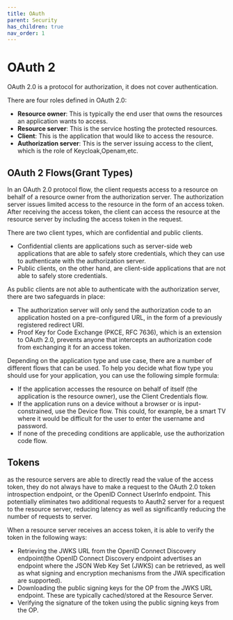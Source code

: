 ```yaml
---
title: OAuth
parent: Security
has_children: true
nav_order: 1
---
```


# OAuth 2
OAuth 2.0 is a protocol for authorization, it does not cover authentication.

There are four roles defined in OAuth 2.0:
* **Resource owner**: This is typically the end user that owns the resources an application 
wants to access.
* **Resource server**: This is the service hosting the protected resources.
* **Client**: This is the application that would like to access the resource.
* **Authorization server**: This is the server issuing access to the client, which is the role of Keycloak,Openam,etc.

## OAuth 2 Flows(Grant Types)
In an OAuth 2.0 protocol flow, the client requests access to a resource on behalf of a resource owner from the authorization server. The authorization server issues limited access to the resource in the form of an access token. After receiving the access token, the client can access the resource at the resource server by including the access token in the request.

There are two client types, which are confidential and public clients. 
* Confidential clients are applications such as server-side web applications that are able to safely store credentials, which they can use to authenticate with the authorization server. 
* Public clients, on the other hand, are client-side applications that are not able to safely store credentials. 
  
As public clients are not able to authenticate with the authorization server, there are two safeguards in place:
* The authorization server will only send the authorization code to an application hosted on a pre-configured URL, in the form of a previously registered redirect URI.
* Proof Key for Code Exchange (PKCE, RFC 7636), which is an extension to OAuth 2.0, prevents anyone that intercepts an authorization code from exchanging it for an access token.

Depending on the application type and use case, there are a number of different flows that can be used. To help you decide what flow type you should use for your application, you can use the following simple formula:
* If the application accesses the resource on behalf of itself (the application is the resource owner), use the Client Credentials flow.
* If the application runs on a device without a browser or is input-constrained, use the Device flow. This could, for example, be a smart TV where it would be difficult for the user to enter the username and password.
* If none of the preceding conditions are applicable, use the authorization code flow.

## Tokens
as the resource servers are  able to directly read the value of the access token, 
they do not always have to make a request to the OAuth 2.0 token introspection endpoint, or the OpenID Connect UserInfo endpoint. This potentially eliminates two additional requests to Aauth2 server for a request to the resource server, reducing latency as well as significantly reducing the number of requests to server.

When a resource server receives an access token, it is able to verify the token in the following ways:
* Retrieving the JWKS URL from the OpenID Connect Discovery endpoint(the OpenID Connect Discovery endpoint advertises an endpoint where the JSON Web Key Set (JWKS) can be retrieved, as well as what signing and encryption mechanisms from the JWA specification are supported).
* Downloading the public signing keys for the OP from the JWKS URL endpoint. These are 
typically cached/stored at the Resource Server.
* Verifying the signature of the token using the public signing keys from the OP.

